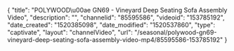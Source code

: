 {
    "title": "POLYWOOD\u00ae GN69 - Vineyard Deep Seating Sofa Assembly Video",
    "description": "",
    "channelid": "85595586",
    "videoid": "153785192",
    "date_created": "1520385098",
    "date_modified": "1520537860",
    "type": "captivate",
    "layout": "channelVideo",
    "url": "\/seasonal\/polywood-gn69-vineyard-deep-seating-sofa-assembly-video-mp4\/85595586-153785192"
}
